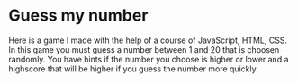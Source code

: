 # Guess my number

Here is a game I made with the help of a course of JavaScript, HTML, CSS.
In this game you must guess a number between 1 and 20 that is choosen randomly.
You have hints if the number you choose is higher or lower and a highscore that will be higher if you guess the number more quickly.
